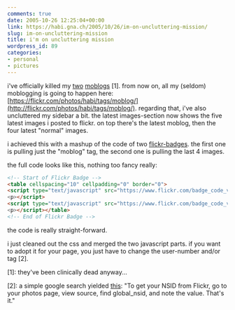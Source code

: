 ```yaml
---
comments: true
date: 2005-10-26 12:25:04+00:00
link: https://habi.gna.ch/2005/10/26/im-on-uncluttering-mission/
slug: im-on-uncluttering-mission
title: i'm on uncluttering mission
wordpress_id: 89
categories:
- personal
- pictures
---
```


i've officially killed my [two](https://habi.bild.li/) [moblogs](http://moblog.co.uk/blogs.php?show=835) [1]. from now on, all my (seldom) moblogging is going to happen here: [https://flickr.com/photos/habi/tags/moblog/](http://flickr.com/photos/habi/tags/moblog/). regarding that, i've also uncluttered my sidebar a bit. the latest images-section now shows the five latest images i posted to flickr. on top there's the latest moblog, then the four latest "normal" images.

i achieved this with a mashup of the code of two [flickr-badges](https://www.flickr.com/badge_new.gne). the first one is pulling just the "moblog" tag, the second one is pulling the last 4 images.

the full code looks like this, nothing too fancy really:

````html
<!-- Start of Flickr Badge -->
<table cellspacing="10" cellpadding="0" border="0">
<script type="text/javascript" src="https://www.flickr.com/badge_code_v2.gne?count=1&amp;display=latest&amp;size=t&amp;layout=v&amp;source=user_tag&amp;user=79112147%40N00&amp;tag=moblog"></p>
<p></script>
<script type="text/javascript" src="https://www.flickr.com/badge_code_v2.gne?count=4&amp;display=latest&amp;size=t&amp;layout=v&amp;source=user&amp;user=79112147%40N00"></p>
<p></script></table>
<!-- End of Flickr Badge -->
````

the code is really straight-forward.

i just cleaned out the css and merged the two javascript parts. if you want to adopt it for your page, you just have to change the user-number and/or tag [2].

[1]: they've been clinically dead anyway...

[2]: a simple google search yielded [this](http://forum.textpattern.com/viewtopic.php?id=7030&p=4): "To get your NSID from Flickr, go to your photos page, view source, find global_nsid, and note the value. That's it."
